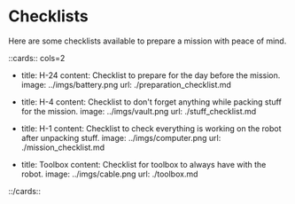 # Checklists

Here are some checklists available to prepare a mission with peace of mind.

::cards:: cols=2

- title: H-24
  content: Checklist to prepare for the day before the mission.
  image: ../imgs/battery.png
  url: ./preparation_checklist.md

- title: H-4
  content: Checklist to don't forget anything while packing stuff for the mission.
  image: ../imgs/vault.png
  url: ./stuff_checklist.md

- title: H-1
  content: Checklist to check everything is working on the robot after unpacking stuff.
  image: ../imgs/computer.png
  url: ./mission_checklist.md

- title: Toolbox
  content: Checklist for toolbox to always have with the robot.
  image: ../imgs/cable.png
  url: ./toolbox.md

::/cards::